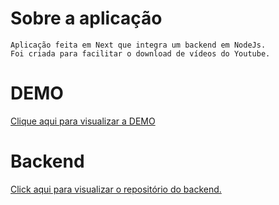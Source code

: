 # Sobre a aplicação

    Aplicação feita em Next que integra um backend em NodeJs.
    Foi criada para facilitar o download de vídeos do Youtube.

# DEMO

[Clique aqui para visualizar a DEMO](https://download-yt-videos-frontend.vercel.app)

# Backend

[Click aqui para visualizar o repositório do backend.](https://github.com/matheusjustino/download-yt-videos-backend)
